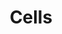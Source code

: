 ---
title: Cells
longTitle: 'Cells'
tags:
- gccommon
french:
- "[[Cellule]]"
narrowerTerm:
- "[[Stem cells]]"
relatedTerm:
- "[[Tissues]]"
scopeNote:
- "Basic structural units of living organisms Some mi"
usedFor:
- "[[Animal cells]]"
- "[[Human cells]]"
- "[[Plant cells]]"
---